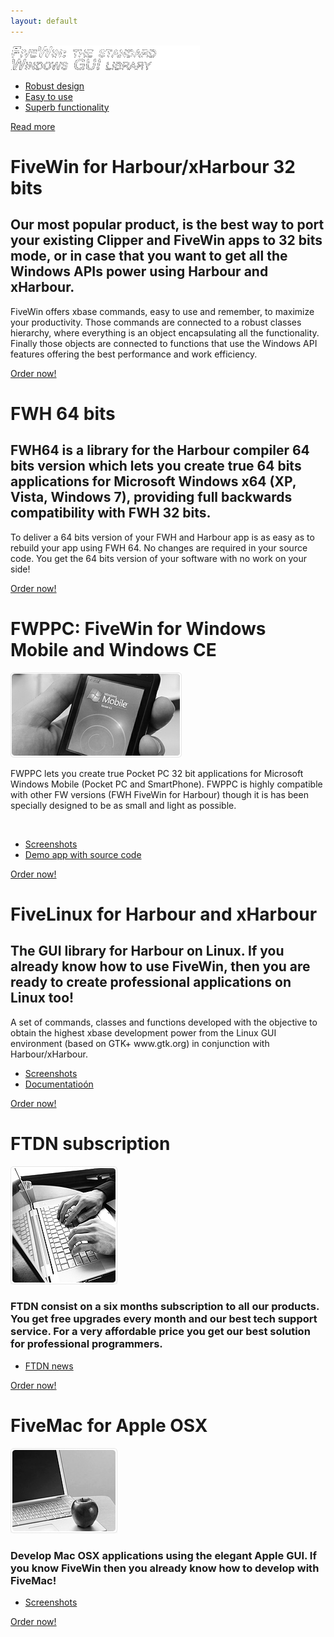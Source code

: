 ```yaml
---
layout: default
---
```


<div id="content">
        <div class="row-1">
          <div class="wrapper">
            <div class="col-1">
              <div class="info-box">
                <div class="wrapper"><img src="images/box-title.gif" alt="FIVEWIN: The standard Windows library" />
                  <ul>
                    <li><a href="http://wiki.fivetechsoft.com/doku.php?id=fivewin_architecture">Robust design</a></li>
                    <li><a href="http://wiki.fivetechsoft.com/doku.php?id=fivewin_tutorial">Easy to use</a></li>
                    <li><a href="http://forums.fivetechsupport.com/viewtopic.php?f=17&t=24170&start=0">Superb functionality</a></li>
                  </ul>
                  <span><a href="http://wiki.fivetechsoft.com">Read more</a></span> </div>
              </div>
            </div>
            <div class="col-2">
              <div class="wrapper">
                <div class="title"><h1>FiveWin for Harbour/xHarbour 32 bits</h1></div>
                <h2>Our most popular product, is the best way to port your existing Clipper and FiveWin apps to 32 
                	  bits mode, or in case that you want to get all the Windows APIs power using Harbour and xHarbour.</h2>
                <div class="indent-left">
                  <p>FiveWin offers xbase commands, easy to use and remember, to maximize your productivity. Those 
                  	 commands are connected to a robust classes hierarchy, where everything is an object encapsulating 
                  	 all the functionality. Finally those objects are connected to functions that use the Windows API 
                  	 features offering the best performance and work efficiency.</p>
                  <a href="https://www.fivetechsoft.com/secure/english/purchase.html" class="link"><span><span>Order now!</span></span></a>
                  <div class="clear"></div>
                </div>
              </div>
            </div>
          </div>
        </div>
        <div class="row-2">
          <div class="line-ver-1">
            <div class="line-ver-2">
              <div class="wrapper">
                <div class="col-1">
                  <div class="wrapper">
                    <div class="title-1"><h1>FWH 64 bits</h1></div>
                    <h2>FWH64 is a library for the Harbour compiler 64 bits version which lets you create true 64 
                    	  bits applications for Microsoft Windows x64 (XP, Vista, Windows 7), providing full backwards 
                    	  compatibility with FWH 32 bits.</h2>
                    <p class="extra1">To deliver a 64 bits version of your FWH and Harbour app is as easy as to 
                    	  rebuild your app using FWH 64. No changes are required in your source code. You get the 64 
                    	  bits version of your software with no work on your side!</p>
                    <a href="https://www.fivetechsoft.com/secure/english/purchase.html" class="link"><span><span>Order now!</span></span></a>
                  </div>
                </div>
                <div class="col-2">
                  <div class="wrapper">
                    <div class="title-1"><h1>FWPPC: FiveWin for Windows Mobile and Windows CE</h1></div>
                    <img src="images/2page-img1.jpg" class="picture-position" alt="" />
                    <p class="no-indent">FWPPC lets you create true Pocket PC 32 bit applications for Microsoft Windows 
                    	Mobile (Pocket PC and SmartPhone). FWPPC is highly compatible with other FW versions (FWH 
                    	FiveWin for Harbour) though it is has been specially designed to be as small and light as 
                    	possible.</p><br>
                    <ul class="list">
                      <li><a href="http://forums.fivetechsupport.com/viewtopic.php?f=4&t=22898&start=0">Screenshots</a></li>
                      <li><a href="http://www.fivetechsoft.com/files/clients.zip">Demo app with source code</a></li>
                    </ul>
                    <div class="clear"></div>
                    <a href="https://www.fivetechsoft.com/secure/english/purchase.html" class="link"><span><span>Order now!</span></span></a>
                  </div>
                </div>
                <div class="col-3">
                  <div class="wrapper">
                    <div class="title-1"><h1>FiveLinux for Harbour and xHarbour</h1></div>
                    <h2>The GUI library for Harbour on Linux. If you already know how to use FiveWin, then you are 
                    	  ready to create professional applications on Linux too!</h2>
                    <p class="extra1">A set of commands, classes and functions developed with the objective to obtain 
                    	the highest xbase development power from the Linux GUI environment (based on GTK+ www.gtk.org) 
                    	in conjunction with Harbour/xHarbour.</p>
                    <ul class="list">
                      <li><a href="http://forums.fivetechsupport.com/viewtopic.php?f=11&t=22899&start=0">Screenshots</a></li>
                      <li><a href="http://wiki.fivetechsoft.com/doku.php?id=fivelinux_documentation">Documentatioón</a></li>
                    </ul>
                    <div class="clear"></div>
                    <a href="https://www.fivetechsoft.com/secure/english/purchase.html" class="link"><span><span>Order now!</span></span></a>
                  </div>
                </div>
                <div class="clear"></div>
              </div>
            </div>
          </div>
        </div>
        <div class="row-3">
          <div class="wrapper">
            <div class="box">
              <div class="border-top">
                <div class="border-bot">
                  <div class="border-left">
                    <div class="border-right">
                      <div class="corner-top-left">
                        <div class="corner-top-right">
                          <div class="corner-bot-left">
                            <div class="corner-bot-right">
                              <div class="inner">
                                <div class="wrapper">
                                    <div class="col-1">
                                      <div class="title-2"><h1>FTDN subscription</h1></div>
                                      <img src="images/2page-img3.jpg" class="fleft" alt="" />
                                      <h3>FTDN consist on a six months subscription to all our products. You get free 
                                      	  upgrades every month and our best tech support service. For a very affordable 
                                      	  price you get our best solution for professional programmers.</h3>
                                      <ul class="list-1 fleft">
                                         <li><a href="http://forums.fivetechsupport.com/viewforum.php?f=16">FTDN news</a></li>
                                      </ul>
                                      <div class="clear"></div>
                                      <a href="https://www.fivetechsoft.com/secure/english/purchase.html" class="link"><span><span>Order now!</span></span></a>
                                      <div class="clear"></div>
                                    </div>
                                    <div class="col-2">
                                      <div class="title-2"><h1>FiveMac for Apple OSX</h1></div>
                                      <img src="images/1page-img1.jpg" class="fleft" alt="" />
                                      <h3>Develop Mac OSX applications using the elegant Apple GUI. If you know FiveWin 
                                      	then you already know how to develop with FiveMac!</h3>
                                      <ul class="list-1 fleft">
                                         <li><a href="http://forums.fivetechsupport.com/viewtopic.php?f=5&t=4779&start=0">Screenshots</a></li>
                                      </ul>
                                      <div class="clear"></div>
                                      <a href="https://www.fivetechsoft.com/secure/purchase.html" class="link"><span><span>Order now!</span></span></a>
                                      <div class="clear"></div>
                                    </div>
                                </div>
                              </div>
                            </div>
                          </div>
                        </div>
                      </div>
                    </div>
                  </div>
                </div>
              </div>
            </div>
          </div>
        </div>
      </div>
